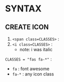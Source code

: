# SYNTAX

## CREATE ICON
 
1.	`<span class=CLASSES>` :  
2.	`<i class=CLASSES>` :  
	*	note: i was italic  

`CLASSES = "fas fa-*"` :  
*	`fa` : font awesome  
*	`fa-*` : any icon class  